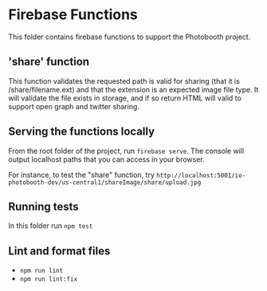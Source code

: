 # Firebase Functions

This folder contains firebase functions to support the Photobooth project.

## 'share' function

This function validates the requested path is valid for sharing (that it is /share/filename.ext) and that the extension is an expected image file type. It will validate the file exists in storage, and if so return HTML will valid <head> to support open graph and twitter sharing.

## Serving the functions locally

From the root folder of the project, run `firebase serve`. The console will output localhost paths that you can access in your browser.

For instance, to test the "share" function, try `http://localhost:5001/io-photobooth-dev/us-central1/shareImage/share/upload.jpg`

## Running tests

In this folder run `npm test`

## Lint and format files

- `npm run lint`
- `npm run lint:fix`